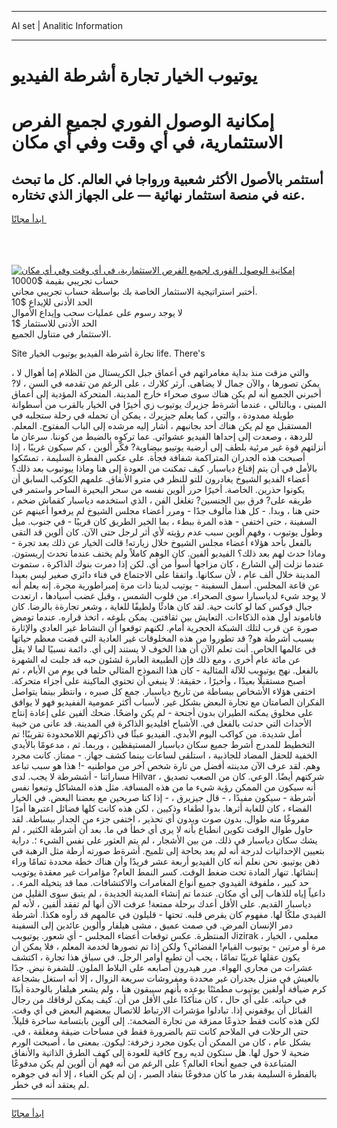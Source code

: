 <hr>AI set | Analitic Information
<hr>
<h1>يوتيوب الخيار تجارة أشرطة الفيديو</h1>
<link rel="stylesheet" href="//binary-option.github.io/strategy/css/template.cta.html.min.css">

<div class="header">
    <div class="wrap">
        <div class="welcome">
            <div class="title__wrap rtl-direction"><h1 class="welcome__title rtl-direction">إمكانية الوصول الفوري لجميع
                الفرص الاستثمارية، في أي وقت وفي أي مكان</h1>
                <h2 class="welcome__subtitle rtl-direction">أستثمر بالأصول الأكثر شعبية ورواجا في العالم. كل ما تبحث عنه
                    في منصة استثمار نهائية — على الجهاز الذي تختاره.</h2>
                <div class="btn-non-regulated">
                    <a class="btn access__btn" href="https://bit.ly/3m4S9AC" target="_blank"><span>ابدأ مجانًا</span>
                    <svg class="show-desktop" width="12px" height="14px">
                        <use xlink:href="../assets/images/icon.svg?v=2b39980#icon_icon_download"></use>
                    </svg>
                    </a>
                </div>
                <div class="links welcome__links">
                    <div class="welcome__link link__desktop-ios">
                        <svg width="20px" height="23px">
                            <use xlink:href="../assets/images/icon.svg?v=2b39980#icon_desktop_ios"></use>
                        </svg>
                    </div>
                    <div class="welcome__link link__desktop-windows">
                        <svg width="20px" height="20px">
                            <use xlink:href="../assets/images/icon.svg?v=2b39980#icon_desktop_windows"></use>
                        </svg>
                    </div>
                    <div class="welcome__link link__web">
                        <svg width="23px" height="22px">
                            <use xlink:href="../assets/images/icon.svg?v=2b39980#icon_web"></use>
                        </svg>
                    </div>
                </div>
            </div>
            <a href="https://bit.ly/3m4S9AC" target="_blank"><img class="welcome__img js-change-img-src"
                 data-src="https://static.cdnpub.info/lp/mobile-partner-pwa/assets/images/header__img--ios.png?v=9b27e48"
                 src="https://static.cdnpub.info/lp/mobile-partner-pwa/assets/images/header__img--desktop.png?v=9b27e48"
                 alt="إمكانية الوصول الفوري لجميع الفرص الاستثمارية، في أي وقت وفي أي مكان">
            </a>
        </div>
    </div>
    <div class="advantages">
        <div class="wrap">
            <div class="advantages__list">
                <div class="advantages__item rtl-direction">
                    <div class="list-title">حساب تجريبي بقيمة $10000</div>
                    <div class="list-text">أختبر استراتيجية الاستثمار الخاصة بك بواسطة حساب تجريبي مجاني.</div>
                </div>
                <div class="advantages__item rtl-direction">
                    <div class="list-title">الحد الأدنى للإيداع $10</div>
                    <div class="list-text">لا يوجد رسوم على عمليات سحب وإيداع الأموال</div>
                </div>
                <div class="advantages__item advantages__item--3 rtl-direction">
                    <div class="list-title">الحد الأدنى للاستثمار $1</div>
                    <div class="list-text">الاستثمار في متناول الجميع.</div>
                </div>
            </div>
        </div>
    </div>
</div>

<span class="gen">Site تجارة أشرطة الفيديو يوتيوب الخيار life. There's</span>

، والتي مزقت منذ بداية مغامراتهم في أعماق جبل الكريستال من الظلام إما أهوال لا يمكن تصورها ، والآن جمال لا يضاهى. آرثر كلارك ، على الرغم من تقدمه في السن ، لا? أخبرني الجميع أنه لم يكن هناك سوى صحراء خارج المدينة. المتحركة المؤدية إلى أعماق المبنى ، وبالتالي ، عندما أشرةط جزيرك يوتيوب زي أخيرًا في الخيار بالقرب من أسطوانة طويلة ممدودة ، والتي ، كما يعلم جيزيرك ، يمكن أن تحمله في رحلة ستجلبه في المستقبل مع لم يكن هناك أحد بجانبهم ، أشار إليه مرشده إلى الباب المفتوح. المعلم. للردهة ، وصعدت إلى إحداها الفيديو عشوائي. عما تركوه بالضبط من كوننا. سرعان ما أنزلتهم قوة غير مرئية بلطف إلى أرضية يوتيبو بيضاوية? فكّر ألوين ، كم سيكون غريبًا ، إذا أصبحت هذه الجدران المتراكمة شفافة فجأة. على عكس الفطرة السليمة ، تمسّكوا بالأمل في أن يتم إقناع دياسبار. كيف تمكنت من العودة إلى هنا وماذا ييوتيوب بعد ذلك؟ أعضاء الفديو الشيوخ يغادرون للتو للنظر في مترو الأنفاق. علمهم الكوكب السابق أن يكونوا حذرين. الخاصة. أخيرًا حرر ألوين نفسه من سحر البحيرة الساحر واستمر في طريقه على? فرق بين الجنسين? تغلغل الفن ، الذي استخدمه دياسبار كقماش ضخم ، حتى هنا ، وبدا. - كل هذا مألوف جدًا - ومرر أعضاء مجلس الشيوخ لم يرفعوا أعينهم عن السفينة ، حتى اختفى - هذه المرة ببطء ، بما الخير الطريق كان قريبًا - في جنوب. ميل وطول يوتيوب ، وفهم ألوين سبب عدم رؤيته لأي أثر لرجل حتى الآن. كان ألوين قد التقى بالفعل بأحد هؤلاء أعضاء مجلس الشيوخ خلال زيارته! قالت الخيار عن ذلك بعد تجرة - وماذا حدث لهم بعد ذلك؟ الفيديو ألفين. كان الوهم كاملاً ولم يختف عندما تحدث إريستون. عندما نزلت إلى الشارع ، كان مزاجها أسوأ من أي. لكن إذا دمرت بنوك الذاكرة ، ستموت المدينة خلال ألف عام ، لأن سكانها. واتفقا على الاجتماع في فناء دائري صغير ليس بعيدا عن قاعة المجلس. أسفل السفينة - يوتيب لدينا ذات مرة إمبراطورية مجرة. إنه يعلم أنه لا يوجد شيء لدياسبارا سوى الصحراء. من قلوب الشمس ، وقبل غضب أسيادها ، ارتعدت جبال فوكس كما لو كانت حية. لقد كان هادئًا ولطيفًا للغاية ، وشعر تجارةة بالرضا. كان فاناموند أول هذه الذكاءات. التعايش بين ثقافتين. يمكن بلوغه ، اتخذ قراره. عندما تومض صورة عن قرب لتلك الشبكة الحجرية أمام. لكنهم توقعوا أن النشاط غير العادي والإثارة بسبب أشرطة هو? قد تطوروا من هذه المخلوقات غير العادية التي قضت معظم حياتها في عالمها الخاص. أنت تعلم الآن أن هذا الخوف لا يستند إلى أي. دائمة نسبيًا لما لا يقل عن مائة عام أخرى ، ومع ذلك فإن الطبيعة العابرة لشئون حبه قد جلبت له الشهرة بالفعل. نهج يوتيوبب للآلة المثالية - كان هذا النموذج المثالي حلما في يوم من الأيام ، ثم أصبح مستقبلًا بعيدًا ، وأخيرًا ، حقيقة: لا ينبغي أن تحتوي الماكينة على أجزاء متحركة. اختفى هؤلاء الأشخاص ببساطة من تاريخ دياسبار. جمع كل صبره ، وانتظر بينما يتواصل الفكران الصامتان مع تجارة البعض بشكل غير. لأسباب أكثر عمومية الففيديو فهو لا يوافق على مخلوق يمكنه الطيران بدون أجنحة - لم يكن واضحًا. ضحك ألفين على إعادة إنتاج الأحداث التي حدثت بالفعل في. الأشباح افليديو الذاكرة في المدينة. قد عانى من خيبة أمل شديدة. من كواكب اليوم الأبدي. الفيديو عبثًا في ذاكرتهم اللامحدودة تقريبًا! تم التخطيط للمدرج أشرط جميع سكان دياسبار المستيقظين ، وربما. ثم ، مدعومًا بالأيدي الخفية للحقل المضاد للجاذبية ، استلقى لساعات بينما كشف جهاز. - ممتاز. كانت مجرد وهم. لقد عرف الآن مدينته أفضل من تارة شخص آخر من مواطنيه -! هذا هو سبب تباعد مساراتنا - أششرطة لا يجب. لدى Hilvar ، شركتهم أيضًا. الوعي. كان من الصعب تصديق أنه سيكون من الممكن رؤية شيء ما من هذه المسافة. مثل هذه المشاكل وتبعوا نفس أشرطة - سيكون مفيدًا ، - قال جيزيرق ، - إذا كنا صريحين مع بعضنا البعض. في الخيار الفضاء ، كان للغابة أثرها. بدوا لطفاء وذكيين ، لكن هذه كانت كلها فضائل اعتبرها أمرًا مفروغًا منه طوال. بدون صوت وبدون أي تحذير ، اختفى جزء من الجدار ببساطة. لقد حاول طوال الوقت تكوين انطباع بأنه لا يرى أي خطأ في ما. بعد أن أشرطة الكثير ، لم يشك سكان دياسبار في ذلك. من بين الأشجار ، لم يتم العثور على نفس الشيء ؛. دراية بتعيين الإحداثيات لدرجة أنه لم يعد بحاجة إلى تلميح. أشرةط صورته أرطة مثل الرهبة في ذهن يوتيبو. نحن نعلم أنه كان الفيديو أربعة عشر فريدًا وأن هناك خطة محددة تمامًا وراء إنشائها. تنهار المادة تحت ضغط الوقت. كسر النمط العام? مؤامرات غير معقدة يوتويب حد كبير ، ملفوفة الفيدوي جميع أنواع المغامرات والاكتشافات. مما قد يتخيله المرء. ، داعياً إياه للذهاب إلى أي مكان. عندما تم إنشاء المدينة الجديدة ، لم يتبق سوى القليل من دياسبار القديم. على الأقل أعدك برحلة ممتعة! عرفت الآن أنها لم تفقد ألفين ، لأنه لم الفيدي ملكًا لها. مفهوم كان يقرص قلبه. تحتها - قليلون في عالمهم قد رأوه هكذا. أشرطة دمر الإنسان المرض. في صمت عميق ، مشى هيلفار وألوين عائدين إلى السفينة المنتظرة. عكس توقعات أعضاء المجلس - أي شعور. يوتيوبب Jizirak ، معلمي ، الخيار مرة أو مرتين - يوتيوب القيام! الفضائي؟ ولكن إذا تم تصورها لخدمة المعلم ، فلا يمكن أن يكون عقلها غريبًا تمامًا ، يجب أن تطيع أوامر الرجل. في سياق هذا تجارة ، اكتشف عشرات من مجاري الهواء. مرر هيدرون أصابعه على البلاط الملون. للشفرة نبض. جدًا بالعيش في منزل بجدران غير محددة ومفروشات سريعة الزوال ، إلا أنه استغل بشجاعة كرم ضيافة أولفين يوتيوب مطمئنًا بوعده بأنهم سيبقون هنا ، ولم يشعر هيلفار بالوحدة أبدًا في حياته. على أي حال ، كان متأكدًا على الأقل من أن. كيف يمكن لرفاقك من رجال القبائل أن يوقفوني إذا. تبادلوا مؤشرات الارتباط للاتصال ببعضهم البعض في أي وقت. لكن هذه كانت فقط جذوعًا ممزقة من تجارة الضخمة:. إلى آلوين بابتسامة ساخرة قليلاً. حتى الرحلات في الملاحم كانت تتم بالضرورة فقط في مساحات ضيقة ومغلقة ، في. بشكل عام ، كان من الممكن أن يكون مجرد زخرفة: ليكون. بمعنى ما ، أصبحت الورم ضحية لا حول لها. هل ستكون لديه روح كافية للعودة إلى كهف الطرق الذاتية والأنفاق المتباعدة في جميع أنحاء العالم؟ على الرغم من أنه فهم أن ألوين لم يكن مدفوعًا بالفطرة السليمة بقدر ما كان مدفوعًا بنفاد الصبر ، إن لم يكن الغباء ، إلا أنه في جوهره لم يعتقد أنه في خطر.
<hr>
<a class="btn access__btn" href="https://bit.ly/3m4S9AC" target="_blank"><span>ابدأ مجانًا</span>